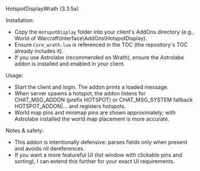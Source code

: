 HotspotDisplayWrath (3.3.5a)

Installation:
- Copy the `HotspotDisplay` folder into your client's AddOns directory (e.g., World of Warcraft\Interface\AddOns\HotspotDisplay).
- Ensure `Core_wrath.lua` is referenced in the TOC (the repository's TOC already includes it).
- If you use Astrolabe (recommended on Wrath), ensure the Astrolabe addon is installed and enabled in your client.

Usage:
- Start the client and login. The addon prints a loaded message.
- When server spawns a hotspot, the addon listens for CHAT_MSG_ADDON (prefix HOTSPOT) or CHAT_MSG_SYSTEM fallback HOTSPOT_ADDON|... and registers hotspots.
- World map pins and minimap pins are shown approximately; with Astrolabe installed the world map placement is more accurate.

Notes & safety:
- This addon is intentionally defensive: parses fields only when present and avoids nil dereferences.
- If you want a more featureful UI (list window with clickable pins and sorting), I can extend this further for your exact UI requirements.
